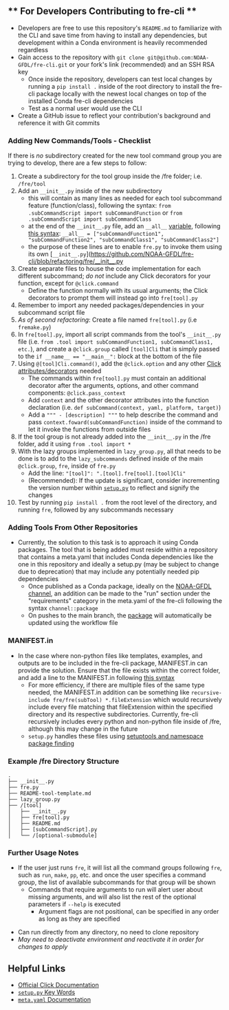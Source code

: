 ## ** For Developers Contributing to fre-cli **

* Developers are free to use this repository's `README.md` to familiarize with the CLI and save time from having to install any dependencies, but development within a Conda environment is heavily recommended regardless
* Gain access to the repository with `git clone git@github.com:NOAA-GFDL/fre-cli.git` or your fork's link (recommended) and an SSH RSA key
    - Once inside the repository, developers can test local changes by running a `pip install .` inside of the root directory to install the fre-cli package locally with the newest local changes on top of the installed Conda fre-cli dependencies
    - Test as a normal user would use the CLI
* Create a GitHub issue to reflect your contribution's background and reference it with Git commits

### **Adding New Commands/Tools - Checklist**

If there is *no* subdirectory created for the new tool command group you are trying to develop, there are a few steps to follow:

  1. Create a subdirectory for the tool group inside the /fre folder; i.e. `/fre/tool`
  2. Add an `__init__.py` inside of the new subdirectory
      - this will contain as many lines as needed for each tool subcommand feature (function/class), following the syntax: `from .subCommandScript import subCommandFunction` or `from .subCommandScript import subCommandClass`
      - at the end of the `__init__.py` file, add an `__all__` [variable](https://realpython.com/python-all-attribute/), following [this syntax](https://github.com/NOAA-GFDL/fre-cli/blob/refactoring/fre/pp/__init__.py): `__all__ = ["subCommandFunction1", "subCommandFunction2", "subCommandClass1", "subCommandClass2"]`
      - the purpose of these lines are to enable `fre.py` to invoke them using its own [`__init__.py`](https://github.com/NOAA-GFDL/fre-cli/blob/refactoring/fre/__init__.py
  3. Create separate files to house the code implementation for each different subcommand; *do not* include any Click decorators for your function, except for `@click.command`
      - Define the function normally with its usual arguments; the Click decorators to prompt them will instead go into `fre[tool].py`
  4. Remember to import any needed packages/dependencies in your subcommand script file
  5. _As of second refactoring_: Create a file named `fre[tool].py` (i.e `fremake.py`)
  6. In `fre[tool].py`, import all script commands from the tool's `__init__.py` file (i.e. `from .tool import subCommandFunction1, subCommandClass1, etc.`), and create a `@click.group` called `[tool]Cli` that is simply passed to the `if __name__ == "__main__":` block at the bottom of the file
  7. Using `@[tool]Cli.command()`, add the `@click.option` and any other [Click attributes/decorators](https://click.palletsprojects.com/en/8.1.x/api/#click.command) needed
      - The commands within `fre[tool].py` must contain an additional decorator after the arguments, options, and other command components: `@click.pass_context`
      - Add `context` and the other decorator attributes into the function declaration (i.e. `def subCommand(context, yaml, platform, target)`) 
      - Add a `""" - [description] """` to help describe the command and pass `context.foward(subCommandFunction)` inside of the command to let it invoke the functions from outside files
  8. If the tool group is not already added into the `__init__.py` in the /fre folder, add it using `from .tool import *`
  9. With the lazy groups implemented in `lazy_group.py`, all that needs to be done is to add to the `lazy_subcommands` defined inside of the main `@click.group`, `fre`, inside of `fre.py`
      - Add the line: `"[tool]": ".[tool].fre[tool].[tool]Cli"`
      - (Recommended): If the update is significant, consider incrementing the version number within [`setup.py`](https://github.com/NOAA-GFDL/fre-cli/blob/088ad363392b3bf187119d8970c22779d59aaed0/setup.py#L5) to reflect and signify the changes 
  10. Test by running `pip install .` from the root level of the directory, and running `fre`, followed by any subcommands necessary
 
### **Adding Tools From Other Repositories**

* Currently, the solution to this task is to approach it using Conda packages. The tool that is being added must reside within a repository that contains a meta.yaml that includes Conda dependencies like the one in this repository and ideally a setup.py (may be subject to change due to deprecation) that may include any potentially needed pip dependencies
    - Once published as a Conda package, ideally on the [NOAA-GFDL channel](https://anaconda.org/NOAA-GFDL), an addition can be made to the "run" section under the "requirements" category in the meta.yaml of the fre-cli following the syntax `channel::package`
    - On pushes to the main branch, the [package](https://anaconda.org/NOAA-GFDL/fre-cli) will automatically be updated using the workflow file
 
### **MANIFEST.in**

* In the case where non-python files like templates, examples, and outputs are to be included in the fre-cli package, MANIFEST.in can provide the solution. Ensure that the file exists within the correct folder, and add a line to the MANIFEST.in following [this syntax](https://setuptools.pypa.io/en/latest/userguide/miscellaneous.html)
    - For more efficiency, if there are multiple files of the same type needed, the MANIFEST.in addition can be something like `recursive-include fre/fre(subTool) *.fileExtension` which would recursively include every file matching that fileExtension within the specified directory and its respective subdirectories. Currently, fre-cli recursively includes every python and non-python file inside of /fre, although this may change in the future
    - `setup.py` handles these files using [setuptools and namespace package finding](https://setuptools.pypa.io/en/latest/userguide/package_discovery.html)

### **Example /fre Directory Structure**
```
.
├── __init__.py
├── fre.py
├── README-tool-template.md
├── lazy_group.py
├── /[tool]
│   ├── __init__.py
│   ├── fre[tool].py
│   ├── README.md
│   ├── [subCommandScript].py
│   └── /[optional-submodule]
```

### Further Usage Notes
- If the user just runs `fre`, it will list all the command groups following `fre`, such as `run`, `make`, `pp`, etc. and once the user specifies a command group, the list of available subcommands for that group will be shown 
    - Commands that require arguments to run will alert user about missing arguments, and will also list the rest of the optional parameters if `--help` is executed
        - Argument flags are not positional, can be specified in any order as long as they are specified
* Can run directly from any directory, no need to clone repository
* *May need to deactivate environment and reactivate it in order for changes to apply*

## **Helpful Links**
* [Official Click Documentation](https://click.palletsprojects.com/en/8.1.x/api/)
* [`setup.py` Key Words](https://setuptools.pypa.io/en/latest/references/keywords.html)
* [`meta.yaml` Documentation](https://docs.conda.io/projects/conda-build/en/latest/resources/define-metadata.html)
